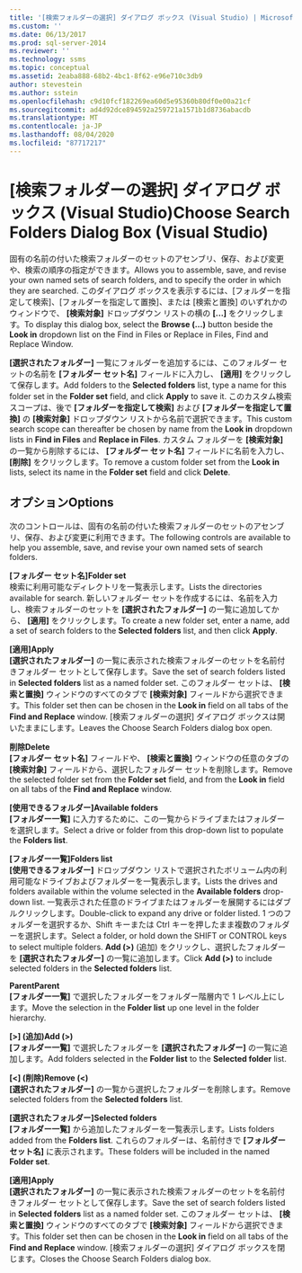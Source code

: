 ```yaml
---
title: '[検索フォルダーの選択] ダイアログ ボックス (Visual Studio) | Microsoft Docs'
ms.custom: ''
ms.date: 06/13/2017
ms.prod: sql-server-2014
ms.reviewer: ''
ms.technology: ssms
ms.topic: conceptual
ms.assetid: 2eaba888-68b2-4bc1-8f62-e96e710c3db9
author: stevestein
ms.author: sstein
ms.openlocfilehash: c9d10fcf182269ea60d5e95360b80df0e00a21cf
ms.sourcegitcommit: ad4d92dce894592a259721a1571b1d8736abacdb
ms.translationtype: MT
ms.contentlocale: ja-JP
ms.lasthandoff: 08/04/2020
ms.locfileid: "87717217"
---
```

# <a name="choose-search-folders-dialog-box-visual-studio"></a><span data-ttu-id="fc5df-102">[検索フォルダーの選択] ダイアログ ボックス (Visual Studio)</span><span class="sxs-lookup"><span data-stu-id="fc5df-102">Choose Search Folders Dialog Box (Visual Studio)</span></span>
  <span data-ttu-id="fc5df-103">固有の名前の付いた検索フォルダーのセットのアセンブリ、保存、および変更や、検索の順序の指定ができます。</span><span class="sxs-lookup"><span data-stu-id="fc5df-103">Allows you to assemble, save, and revise your own named sets of search folders, and to specify the order in which they are searched.</span></span> <span data-ttu-id="fc5df-104">このダイアログ ボックスを表示するには、[フォルダーを指定して検索]、[フォルダーを指定して置換]、または [検索と置換] のいずれかのウィンドウで、 **[検索対象]** ドロップダウン リストの横の **[...]** をクリックします。</span><span class="sxs-lookup"><span data-stu-id="fc5df-104">To display this dialog box, select the **Browse (...)** button beside the **Look in** dropdown list on the Find in Files or Replace in Files, Find and Replace Window.</span></span>  
  
 <span data-ttu-id="fc5df-105">**[選択されたフォルダー]** 一覧にフォルダーを追加するには、このフォルダー セットの名前を **[フォルダー セット名]** フィールドに入力し、 **[適用]** をクリックして保存します。</span><span class="sxs-lookup"><span data-stu-id="fc5df-105">Add folders to the **Selected folders** list, type a name for this folder set in the **Folder set** field, and click **Apply** to save it.</span></span> <span data-ttu-id="fc5df-106">このカスタム検索スコープは、後で **[フォルダーを指定して検索]** および **[フォルダーを指定して置換]** の **[検索対象]** ドロップダウン リストから名前で選択できます。</span><span class="sxs-lookup"><span data-stu-id="fc5df-106">This custom search scope can thereafter be chosen by name from the **Look in** dropdown lists in **Find in Files** and **Replace in Files**.</span></span> <span data-ttu-id="fc5df-107">カスタム フォルダーを **[検索対象]** の一覧から削除するには、 **[フォルダー セット名]** フィールドに名前を入力し、 **[削除]** をクリックします。</span><span class="sxs-lookup"><span data-stu-id="fc5df-107">To remove a custom folder set from the **Look in** lists, select its name in the **Folder set** field and click **Delete**.</span></span>  
  
## <a name="options"></a><span data-ttu-id="fc5df-108">オプション</span><span class="sxs-lookup"><span data-stu-id="fc5df-108">Options</span></span>  
 <span data-ttu-id="fc5df-109">次のコントロールは、固有の名前の付いた検索フォルダーのセットのアセンブリ、保存、および変更に利用できます。</span><span class="sxs-lookup"><span data-stu-id="fc5df-109">The following controls are available to help you assemble, save, and revise your own named sets of search folders.</span></span>  
  
 <span data-ttu-id="fc5df-110">**[フォルダー セット名]**</span><span class="sxs-lookup"><span data-stu-id="fc5df-110">**Folder set**</span></span>  
 <span data-ttu-id="fc5df-111">検索に利用可能なディレクトリを一覧表示します。</span><span class="sxs-lookup"><span data-stu-id="fc5df-111">Lists the directories available for search.</span></span> <span data-ttu-id="fc5df-112">新しいフォルダー セットを作成するには、名前を入力し、検索フォルダーのセットを **[選択されたフォルダー]** の一覧に追加してから、 **[適用]** をクリックします。</span><span class="sxs-lookup"><span data-stu-id="fc5df-112">To create a new folder set, enter a name, add a set of search folders to the **Selected folders** list, and then click **Apply**.</span></span>  
  
 <span data-ttu-id="fc5df-113">**[適用]**</span><span class="sxs-lookup"><span data-stu-id="fc5df-113">**Apply**</span></span>  
 <span data-ttu-id="fc5df-114">**[選択されたフォルダー]** の一覧に表示された検索フォルダーのセットを名前付きフォルダー セットとして保存します。</span><span class="sxs-lookup"><span data-stu-id="fc5df-114">Save the set of search folders listed in **Selected folders** list as a named folder set.</span></span> <span data-ttu-id="fc5df-115">このフォルダー セットは、 **[検索と置換]** ウィンドウのすべてのタブで **[検索対象]** フィールドから選択できます。</span><span class="sxs-lookup"><span data-stu-id="fc5df-115">This folder set then can be chosen in the **Look in** field on all tabs of the **Find and Replace** window.</span></span> <span data-ttu-id="fc5df-116">[検索フォルダーの選択] ダイアログ ボックスは開いたままにします。</span><span class="sxs-lookup"><span data-stu-id="fc5df-116">Leaves the Choose Search Folders dialog box open.</span></span>  
  
 <span data-ttu-id="fc5df-117">**削除**</span><span class="sxs-lookup"><span data-stu-id="fc5df-117">**Delete**</span></span>  
 <span data-ttu-id="fc5df-118">**[フォルダー セット名]** フィールドや、 **[検索と置換]** ウィンドウの任意のタブの **[検索対象]** フィールドから、選択したフォルダー セットを削除します。</span><span class="sxs-lookup"><span data-stu-id="fc5df-118">Remove the selected folder set from the **Folder set** field, and from the **Look in** field on all tabs of the **Find and Replace** window.</span></span>  
  
 <span data-ttu-id="fc5df-119">**[使用できるフォルダー]**</span><span class="sxs-lookup"><span data-stu-id="fc5df-119">**Available folders**</span></span>  
 <span data-ttu-id="fc5df-120">**[フォルダー一覧]** に入力するために、この一覧からドライブまたはフォルダーを選択します。</span><span class="sxs-lookup"><span data-stu-id="fc5df-120">Select a drive or folder from this drop-down list to populate the **Folders list**.</span></span>  
  
 <span data-ttu-id="fc5df-121">**[フォルダー一覧]**</span><span class="sxs-lookup"><span data-stu-id="fc5df-121">**Folders list**</span></span>  
 <span data-ttu-id="fc5df-122">**[使用できるフォルダー]** ドロップダウン リストで選択されたボリューム内の利用可能なドライブおよびフォルダーを一覧表示します。</span><span class="sxs-lookup"><span data-stu-id="fc5df-122">Lists the drives and folders available within the volume selected in the **Available folders** drop-down list.</span></span> <span data-ttu-id="fc5df-123">一覧表示された任意のドライブまたはフォルダーを展開するにはダブルクリックします。</span><span class="sxs-lookup"><span data-stu-id="fc5df-123">Double-click to expand any drive or folder listed.</span></span> <span data-ttu-id="fc5df-124">1 つのフォルダーを選択するか、Shift キーまたは Ctrl キーを押したまま複数のフォルダーを選択します。</span><span class="sxs-lookup"><span data-stu-id="fc5df-124">Select a folder, or hold down the SHIFT or CONTROL keys to select multiple folders.</span></span> <span data-ttu-id="fc5df-125">**Add (>)** (追加) をクリックし、選択したフォルダーを **[選択されたフォルダー]** の一覧に追加します。</span><span class="sxs-lookup"><span data-stu-id="fc5df-125">Click **Add (>)** to include selected folders in the **Selected folders** list.</span></span>  
  
 <span data-ttu-id="fc5df-126">**Parent**</span><span class="sxs-lookup"><span data-stu-id="fc5df-126">**Parent**</span></span>  
 <span data-ttu-id="fc5df-127">**[フォルダー一覧]** で選択したフォルダーをフォルダー階層内で 1 レベル上にします。</span><span class="sxs-lookup"><span data-stu-id="fc5df-127">Move the selection in the **Folder list** up one level in the folder hierarchy.</span></span>  
  
 <span data-ttu-id="fc5df-128">**[>] (追加)**</span><span class="sxs-lookup"><span data-stu-id="fc5df-128">**Add (>)**</span></span>  
 <span data-ttu-id="fc5df-129">**[フォルダー一覧]** で選択したフォルダーを **[選択されたフォルダー]** の一覧に追加します。</span><span class="sxs-lookup"><span data-stu-id="fc5df-129">Add folders selected in the **Folder list** to the **Selected folder** list.</span></span>  
  
 <span data-ttu-id="fc5df-130">**[<] (削除)**</span><span class="sxs-lookup"><span data-stu-id="fc5df-130">**Remove (<)**</span></span>  
 <span data-ttu-id="fc5df-131">**[選択されたフォルダー]** の一覧から選択したフォルダーを削除します。</span><span class="sxs-lookup"><span data-stu-id="fc5df-131">Remove selected folders from the **Selected folders** list.</span></span>  
  
 <span data-ttu-id="fc5df-132">**[選択されたフォルダー]**</span><span class="sxs-lookup"><span data-stu-id="fc5df-132">**Selected folders**</span></span>  
 <span data-ttu-id="fc5df-133">**[フォルダー一覧]** から追加したフォルダーを一覧表示します。</span><span class="sxs-lookup"><span data-stu-id="fc5df-133">Lists folders added from the **Folders list**.</span></span> <span data-ttu-id="fc5df-134">これらのフォルダーは、名前付きで **[フォルダー セット名]** に表示されます。</span><span class="sxs-lookup"><span data-stu-id="fc5df-134">These folders will be included in the named **Folder set**.</span></span>  
  
 <span data-ttu-id="fc5df-135">**[適用]**</span><span class="sxs-lookup"><span data-stu-id="fc5df-135">**Apply**</span></span>  
 <span data-ttu-id="fc5df-136">**[選択されたフォルダー]** の一覧に表示された検索フォルダーのセットを名前付きフォルダー セットとして保存します。</span><span class="sxs-lookup"><span data-stu-id="fc5df-136">Save the set of search folders listed in **Selected folders** list as a named folder set.</span></span> <span data-ttu-id="fc5df-137">このフォルダー セットは、 **[検索と置換]** ウィンドウのすべてのタブで **[検索対象]** フィールドから選択できます。</span><span class="sxs-lookup"><span data-stu-id="fc5df-137">This folder set then can be chosen in the **Look in** field on all tabs of the **Find and Replace** window.</span></span> <span data-ttu-id="fc5df-138">[検索フォルダーの選択] ダイアログ ボックスを閉じます。</span><span class="sxs-lookup"><span data-stu-id="fc5df-138">Closes the Choose Search Folders dialog box.</span></span>  
